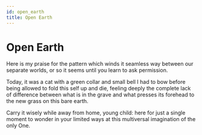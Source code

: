```yaml
---
id: open_earth
title: Open Earth
---
```


# Open Earth

Here is my praise for the pattern
which winds it seamless way
between our separate worlds,
or so it seems until you learn 
to ask permission.

Today, it was a cat with a green collar
and small bell I had to bow before being
allowed to fold this self up and die,
feeling deeply the complete lack of difference
between what is in the grave and what presses
its forehead to the new grass on this bare earth.

Carry it wisely while away
from home, young child:
here for just a single moment
to wonder in your limited ways
at this multiversal imagination
of the only One.

